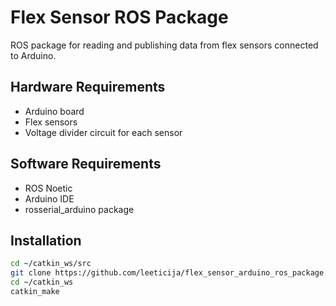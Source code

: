 # Flex Sensor ROS Package

ROS package for reading and publishing data from flex sensors connected to Arduino.

## Hardware Requirements
- Arduino board
- Flex sensors
- Voltage divider circuit for each sensor

## Software Requirements
- ROS Noetic
- Arduino IDE
- rosserial_arduino package

## Installation
```bash
cd ~/catkin_ws/src
git clone https://github.com/leeticija/flex_sensor_arduino_ros_package.git
cd ~/catkin_ws
catkin_make
